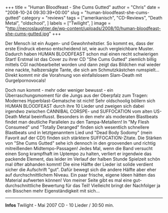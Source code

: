 +++
title = "Human Bloodfeast - She Cums Gutted"
author = "Chris"
date = "2008-10-24 09:30:39+00:00"
slug = "human-bloodfeast-she-cums-gutted"
category = "reviews"
tags = ["amerikanisch", "CD-Reviews", "Death Metal", "oldschool", ]
labels = ["Twilight", ]
image = "http://necroslaughter.de/wp-content/uploads/2008/10/human-bloodfeast-she-cums-gutted.jpg"
+++


Der Mensch ist ein Augen- und Gewohnheitstier. So kommt es, dass der erste Eindruck ebenso entscheidend ist, wie auch vergleichbare Muster. Dadurch haben HUMAN BLOODFEAST schon mal einen recht schwierigen Start! Erstmal ist das Cover zu ihrer CD "She Cums Gutted" ziemlich billig mittels CGI nachbearbeitet worden und dann zeigt das Bildchen mal wieder eine nackte, halbzersägte Tante, die sich am Schmutzkästchen rumspielt... Direkt kommt mir die Vorahnung von einfallslosem Slam-Death mit Gurgelpornovocals!

Doch nun kommt - mehr oder weniger bewusst - ein Überraschungsmoment für die Jungs aus der Oberpfalz zum Tragen: Modernes Hyperblast-Gematsche ist nicht! Sehr oldschoolig böllern sich HUMAN BLOODFEAST durch ihre 10 Lieder und zweigen sich dabei irgendwo zwischen CANNIBAL CORSPE- und SUFFOCATION vom alten US-Death Metal beeinflusst. Besonders in den mehr als moderaten Blastbeats findet man deutliche Parallelen zu den Tampa-Metallern! In "My Flesh Consumed" und "Totally Deranged" finden sich wesentlich schnellere Blastbeats  und in letztgenanntem Lied und "Dead Body Sodomy" (mein Favorit auf der CD!) finden sich stärktere SUFFOCATION-Zitate.
Die Stärken von "She Cums Gutted" sehe ich dennoch in den groovenden und richtig mitreißenden Midtempo-Passagen! Jedes Mal, wenn die Band versucht einen Song krampfhaft im Uptempo zu halten, verliert er irgendwie das packende Element, das leider im Verlauf der halben Stunde Spielzeit schön mal öfter abhanden kommt! Die eine Hälfte der Lieder ist solide verdient sicher die Aufschrift "gut". Dafür bewegt sich die andere Hälfte aber eher auf durchschnittlichem Niveau. Ein paar frische, eigene Ideen hätten das Material aufwerten können!
Von meiner Seite gibt es mal eine gut-durchschnittliche Bewertung für das Teil! Vielleicht bringt der Nachfolger ja ein Bisschen mehr Eigenständigkeit mit sich...





---
**Infos**
Twilight - Mai 2007
CD - 10 Lieder / 30:50 min.
